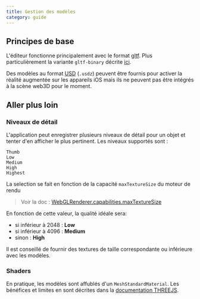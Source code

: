 ```yaml
---
title: Gestion des modèles
category: guide
---
```


## Principes de base 

L'éditeur fonctionne principalement avec le format [gltf](https://registry.khronos.org/glTF/specs/2.0/glTF-2.0.html). Plus particulièrement la variante `gltf-binary` décrite [ici](https://registry.khronos.org/glTF/specs/2.0/glTF-2.0.html#glb-file-format-specification).

Des modèles au format [USD](https://openusd.org/release/intro.html) (`.usdz`) peuvent être fournis pour activer la réalité augmentée sur les appareils iOS mais ils ne peuvent pas être intégrés à la scène web3D pour le moment.


## Aller plus loin

### Niveaux de détail



L'application peut enregistrer plusieurs niveaux de détail pour un objet et tenter d'en afficher le plus pertinent. Les niveaux supportés sont :

    Thumb
    Low
    Medium
    High
    Highest

La selection se fait en fonction de la capacité `maxTextureSize` du moteur de rendu 

 > Voir la doc : [WebGLRenderer.capabilities.maxTextureSize](https://threejs.org/docs/?q=webGLRenderer#api/en/renderers/WebGLRenderer.capabilities)

En fonction de cette valeur, la qualité idéale sera:

 - si inférieur à 2048 : **Low**
 - si inférieur à 4096 : **Medium**
 - sinon               : **High**

Il est conseillé de fournir des textures de taille correspondante ou inférieure avec les modèles. 

### Shaders

En pratique, les modèles sont affublés d'un `MeshStandardMaterial`. Les bénéfices et limites en sont décrites dans la [documentation THREEJS](https://threejs.org/docs/#api/en/materials/MeshStandardMaterial).

